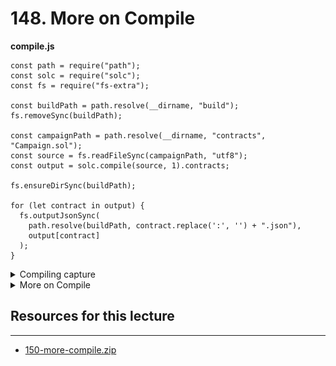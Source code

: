 # 148. More on Compile

**compile.js**
```
const path = require("path");
const solc = require("solc");
const fs = require("fs-extra");

const buildPath = path.resolve(__dirname, "build");
fs.removeSync(buildPath);

const campaignPath = path.resolve(__dirname, "contracts", "Campaign.sol");
const source = fs.readFileSync(campaignPath, "utf8");
const output = solc.compile(source, 1).contracts;

fs.ensureDirSync(buildPath);

for (let contract in output) {
  fs.outputJsonSync(
    path.resolve(buildPath, contract.replace(':', '') + ".json"),
    output[contract]
  );
}

```
<details>
  <summary>Compiling capture</summary>

![148. More on Compile](../imgs/148.3_More-on-Compile.png)
---
</details>

<details>
  <summary>More on Compile</summary>

**compile.js** - More on Compile
```
const path = require("path");
const solc = require("solc");
const fs = require("fs-extra");

const buildPath = path.resolve(__dirname, "build");
fs.removeSync(buildPath);

const campaignPath = path.resolve(__dirname, "contracts", "Campaign.sol");
const source = fs.readFileSync(campaignPath, "utf8");
const output = solc.compile(source, 1).contracts;

fs.ensureDirSync(buildPath);

console.log(output); // More on Compile
for (let contract in output) {
  fs.outputJsonSync(
    path.resolve(buildPath, contract + ".json"),
    output[contract]
  );
}
```  

**Compile capture**
![148. More on Compile](../imgs/148.1_More-on-Compile.png)
---
![148. More on Compile](../imgs/148.2_More-on-Compile.png)
---
</details>  

##  Resources for this lecture

---

-   [150-more-compile.zip](https://github.com/web3-nfts/bt-web3/raw/main/Curricula/Ethereum-and-Solidity_The_Complete_Developers_Guide/resources/150-more-compile.zip)
